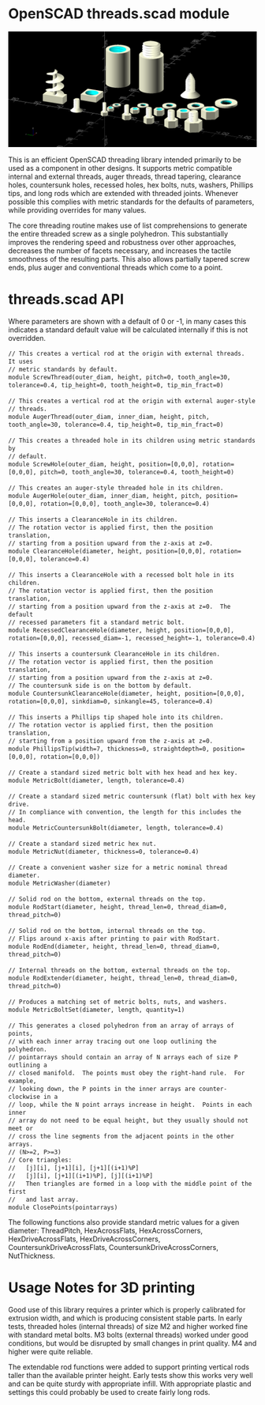 # OpenSCAD threads.scad module

<p align="center"><img alt="Thread demo image" src="./images/threads_demo.png"></p>

This is an efficient OpenSCAD threading library intended primarily to be used
as a component in other designs.  It supports metric compatible internal and
external threads, auger threads, thread tapering, clearance holes, countersunk
holes, recessed holes, hex bolts, nuts, washers, Phillips tips, and long rods
which are extended with threaded joints.  Whenever possible this complies with
metric standards for the defaults of parameters, while providing overrides for
many values.

The core threading routine makes use of list comprehensions to generate the
entire threaded screw as a single polyhedron.  This substantially improves the
rendering speed and robustness over other approaches, decreases the number of
facets necessary, and increases the tactile smoothness of the resulting parts.
This also allows partially tapered screw ends, plus auger and
conventional threads which come to a point.

# threads.scad API

Where parameters are shown with a default of 0 or -1, in many cases this indicates a standard default value will be calculated internally if this is not overridden.

```
// This creates a vertical rod at the origin with external threads.  It uses
// metric standards by default.
module ScrewThread(outer_diam, height, pitch=0, tooth_angle=30, tolerance=0.4, tip_height=0, tooth_height=0, tip_min_fract=0)

// This creates a vertical rod at the origin with external auger-style
// threads.
module AugerThread(outer_diam, inner_diam, height, pitch, tooth_angle=30, tolerance=0.4, tip_height=0, tip_min_fract=0)

// This creates a threaded hole in its children using metric standards by
// default.
module ScrewHole(outer_diam, height, position=[0,0,0], rotation=[0,0,0], pitch=0, tooth_angle=30, tolerance=0.4, tooth_height=0)

// This creates an auger-style threaded hole in its children.
module AugerHole(outer_diam, inner_diam, height, pitch, position=[0,0,0], rotation=[0,0,0], tooth_angle=30, tolerance=0.4)

// This inserts a ClearanceHole in its children.
// The rotation vector is applied first, then the position translation,
// starting from a position upward from the z-axis at z=0.
module ClearanceHole(diameter, height, position=[0,0,0], rotation=[0,0,0], tolerance=0.4)

// This inserts a ClearanceHole with a recessed bolt hole in its children.
// The rotation vector is applied first, then the position translation,
// starting from a position upward from the z-axis at z=0.  The default
// recessed parameters fit a standard metric bolt.
module RecessedClearanceHole(diameter, height, position=[0,0,0], rotation=[0,0,0], recessed_diam=-1, recessed_height=-1, tolerance=0.4)

// This inserts a countersunk ClearanceHole in its children.
// The rotation vector is applied first, then the position translation,
// starting from a position upward from the z-axis at z=0.
// The countersunk side is on the bottom by default.
module CountersunkClearanceHole(diameter, height, position=[0,0,0], rotation=[0,0,0], sinkdiam=0, sinkangle=45, tolerance=0.4)

// This inserts a Phillips tip shaped hole into its children.
// The rotation vector is applied first, then the position translation,
// starting from a position upward from the z-axis at z=0.
module PhillipsTip(width=7, thickness=0, straightdepth=0, position=[0,0,0], rotation=[0,0,0])

// Create a standard sized metric bolt with hex head and hex key.
module MetricBolt(diameter, length, tolerance=0.4)

// Create a standard sized metric countersunk (flat) bolt with hex key drive.
// In compliance with convention, the length for this includes the head.
module MetricCountersunkBolt(diameter, length, tolerance=0.4)

// Create a standard sized metric hex nut.
module MetricNut(diameter, thickness=0, tolerance=0.4)

// Create a convenient washer size for a metric nominal thread diameter.
module MetricWasher(diameter)

// Solid rod on the bottom, external threads on the top.
module RodStart(diameter, height, thread_len=0, thread_diam=0, thread_pitch=0)

// Solid rod on the bottom, internal threads on the top.
// Flips around x-axis after printing to pair with RodStart.
module RodEnd(diameter, height, thread_len=0, thread_diam=0, thread_pitch=0)

// Internal threads on the bottom, external threads on the top.
module RodExtender(diameter, height, thread_len=0, thread_diam=0, thread_pitch=0)

// Produces a matching set of metric bolts, nuts, and washers.
module MetricBoltSet(diameter, length, quantity=1)

// This generates a closed polyhedron from an array of arrays of points,
// with each inner array tracing out one loop outlining the polyhedron.
// pointarrays should contain an array of N arrays each of size P outlining a
// closed manifold.  The points must obey the right-hand rule.  For example,
// looking down, the P points in the inner arrays are counter-clockwise in a
// loop, while the N point arrays increase in height.  Points in each inner
// array do not need to be equal height, but they usually should not meet or
// cross the line segments from the adjacent points in the other arrays.
// (N>=2, P>=3)
// Core triangles:
//   [j][i], [j+1][i], [j+1][(i+1)%P]
//   [j][i], [j+1][(i+1)%P], [j][(i+1)%P]
//   Then triangles are formed in a loop with the middle point of the first
//   and last array.
module ClosePoints(pointarrays)
```

The following functions also provide standard metric values for a given
diameter:  ThreadPitch, HexAcrossFlats, HexAcrossCorners, HexDriveAcrossFlats,
HexDriveAcrossCorners, CountersunkDriveAcrossFlats,
CountersunkDriveAcrossCorners, NutThickness.

# Usage Notes for 3D printing

Good use of this library requires a printer which is properly calibrated for
extrusion width, and which is producing consistent stable parts.  In early
tests, threaded holes (internal threads) of size M2 and higher worked fine with
standard metal bolts.  M3 bolts (external threads) worked under good
conditions, but would be disrupted by small changes in print quality.  M4 and
higher were quite reliable.

The extendable rod functions were added to support printing vertical rods
taller than the available printer height.  Early tests show this works very
well and can be quite sturdy with appropriate infill.  With appropriate plastic
and settings this could probably be used to create fairly long rods.

